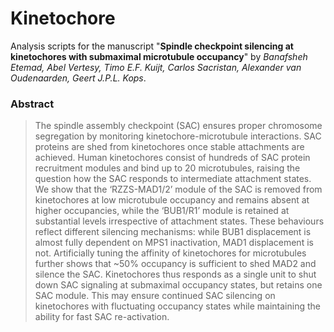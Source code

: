 # Kinetochore
Analysis scripts for the manuscript "**Spindle checkpoint silencing at kinetochores with submaximal microtubule occupancy**" by *Banafsheh Etemad, Abel Vertesy, Timo E.F. Kuijt, Carlos Sacristan, Alexander van Oudenaarden, Geert J.P.L. Kops*.


### Abstract

> The spindle assembly checkpoint (SAC) ensures proper chromosome segregation by monitoring kinetochore-microtubule interactions. SAC proteins are shed from kinetochores once stable attachments are achieved. Human kinetochores consist of hundreds of SAC protein recruitment modules and bind up to 20 microtubules, raising the question how the SAC responds to intermediate attachment states. We show that the ‘RZZS-MAD1/2’ module of the SAC is removed from kinetochores at low microtubule occupancy and remains absent at higher occupancies, while the ‘BUB1/R1’ module is retained at substantial levels irrespective of attachment states. These behaviours reflect different silencing mechanisms: while BUB1 displacement is almost fully dependent on MPS1 inactivation, MAD1 displacement is not. Artificially tuning the affinity of kinetochores for microtubules further shows that ~50% occupancy is sufficient to shed MAD2 and silence the SAC. Kinetochores thus responds as a single unit to shut down SAC signaling at submaximal occupancy states, but retains one SAC module. This may ensure continued SAC silencing on kinetochores with fluctuating occupancy states while maintaining the ability for fast SAC re-activation. 
